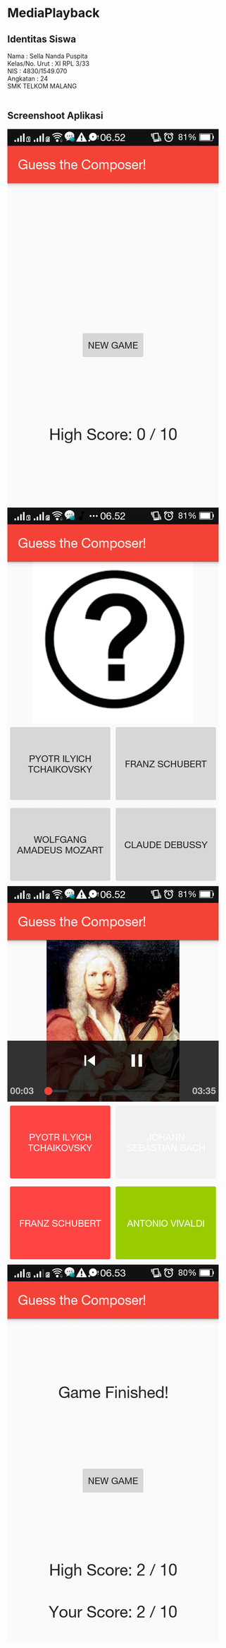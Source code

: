 # MediaPlayback
## Identitas Siswa
Nama   : Sella Nanda Puspita </br>
Kelas/No. Urut   : XI RPL 3/33 </br>
NIS : 4830/1549.070 </br>
Angkatan  : 24 </br>
SMK TELKOM MALANG </br>
<br>
## Screenshoot Aplikasi<br>
![alt text](https://github.com/sellanp/MediaPlayback/blob/develop_branch/SS%20(1).png)
![alt text](https://github.com/sellanp/MediaPlayback/blob/develop_branch/SS%20(2).png)
![alt text](https://github.com/sellanp/MediaPlayback/blob/develop_branch/SS%20(3).png)
![alt text](https://github.com/sellanp/MediaPlayback/blob/develop_branch/SS%20(4).png)
